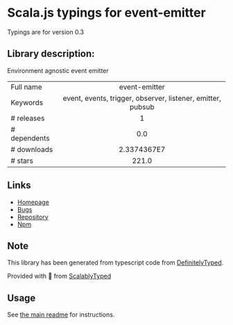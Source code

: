 
# Scala.js typings for event-emitter

Typings are for version 0.3

## Library description:
Environment agnostic event emitter

|                    |                 |
| ------------------ | :-------------: |
| Full name          | event-emitter |
| Keywords           | event, events, trigger, observer, listener, emitter, pubsub |
| # releases         | 1 |
| # dependents       | 0.0 |
| # downloads        | 2.3374367E7 |
| # stars            | 221.0 |

## Links
- [Homepage](https://github.com/medikoo/event-emitter#readme)
- [Bugs](https://github.com/medikoo/event-emitter/issues)
- [Repository](https://github.com/medikoo/event-emitter)
- [Npm](https://www.npmjs.com/package/event-emitter)
    


## Note
This library has been generated from typescript code from [DefinitelyTyped](https://definitelytyped.org).

Provided with :purple_heart: from [ScalablyTyped](https://github.com/oyvindberg/ScalablyTyped)

## Usage
See [the main readme](../../readme.md) for instructions.


